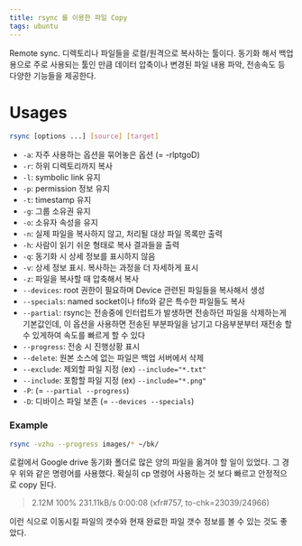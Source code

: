 ```yaml
---
title: rsync 를 이용한 파일 Copy
tags: ubuntu
---
```


Remote sync. 디렉토리나 파일들을 로컬/원격으로 복사하는 툴이다. 동기화 해서 백업용으로 주로 사용되는 툴인 만큼 데이터 압축이나 변경된 파일 내용 파악, 전송속도 등 다양한 기능들을 제공한다.

<!--more-->

# Usages

```sh
rsync [options ...] [source] [target]
```

- `-a`: 자주 사용하는 옵션을 묶어놓은 옵션 (= -rlptgoD)
- `-r`: 하위 디렉토리까지 복사
- `-l`: symbolic link 유지
- `-p`: permission 정보 유지
- `-t`: timestamp 유지
- `-g`: 그룹 소유권 유지
- `-o`: 소유자 속성을 유지
- `-n`: 실제 파일을 복사하지 않고, 처리될 대상 파일 목록만 출력
- `-h`: 사람이 읽기 쉬운 형태로 복사 결과들을 출력
- `-q`: 동기화 시 상세 정보를 표시하지 않음
- `-v`: 상세 정보 표시. 복사하는 과정을 더 자세하게 표시
- `-z`: 파일을 복사할 때 압축해서 복사
- `--devices`: root 권한이 필요하며 Device 관련된 파일들을 복사해서 생성
- `--specials`: named socket이나 fifo와 같은 특수한 파일들도 복사
- `--partial`: rsync는 전송중에 인터럽트가 발생하면 전송하던 파일을 삭제하는게 기본값인데, 이 옵션을 사용하면 전송된 부분파일을 남기고 다음부분부터 재전송 할 수 있게하여 속도를 빠르게 할 수 있다
- `--progress`: 전송 시 진행상황 표시
- `--delete`: 원본 소스에 없는 파일은 백업 서버에서 삭제
- `--exclude`: 제외할 파일 지정 (ex) `--include="*.txt"`
- `--include`: 포함할 파일 지정 (ex) `--include="*.png"`
- `-P`: (= `--partial --progress`)
- `-D`: 디바이스 파일 보존 (= `--devices --specials`)

### Example

```sh
rsync -vzhu --progress images/* ~/bk/
```

로컬에서 Google drive 동기화 폴더로 많은 양의 파일을 옮겨야 할 일이 있었다. 그 경우 위와 같은 명령어를 사용했다.
확실히 cp 명령어 사용하는 것 보다 빠르고 안정적으로 copy 된다.

> 2.12M 100%  231.11kB/s    0:00:08 (xfr#757, to-chk=23039/24966)

이런 식으로 이동시킬 파일의 갯수와 현재 완료한 파일 갯수 정보를 볼 수 있는 것도 좋았다.


